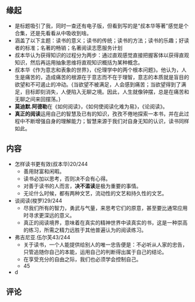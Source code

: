##  缘起
+ 是标题吸引了我，同时一查还有电子版，但看到写的是“叔本华等著”感觉是个合集，还是先看看从中吸收到啥。
+ 涵盖了以下主题：读书的意义；读书的传统；读书的方法；读书的乐趣；好读者的标准；名著的畅销；名著阅读志愿服务计划
+ 叔本华认为获得知识的过程分为两步：通过直观感觉直接把握客体以获得直观知识，然后再运用抽象思维将直观知识概括为某种概念。
+ 叔本华《作为意志和表象的世界》，《伦理学中的两个根本问题》。他认为，人生是痛苦的，造成痛苦的根源在于意志而不在于理智，意志的本质就是盲目的欲望和不可遏止的冲动。{当欲望不被满足，人会感到痛苦；当欲望得到了满足，目标即刻消失，人便陷入无聊之境。因此，人生就像钟摆，总是在痛苦和无聊之间来回摆荡。}
+ **莫迪默.阿德勒**在《如何阅读》，《如何使阅读化难为易》，《论阅读》。
+ **真正的阅读**运用自己的智慧及已有的知识，孜孜不倦地探索一本书，并在此过程中不断增强自身的理解能力；智慧来源于我们对自身无知的认识，读书同样如此。

##  内容
+ 怎样读书更有效(叔本华)20/244
	+ 善用财富和闲暇。
	+ 读书必加以思考，否则决不会有心得。
	+ 对善于读书的人而言，**决不滥读**是极为重要的事情。
	+ 无论什么时候，都有两种文艺，流动性的文艺和持久性的文艺。
+ 谈阅读(梭罗)29/244
	+ 尽我们所有的智力，勇武与气量，来思考它们的原意，甚至要比通常应用时寻求更深远的意义。
	+ 真正的阅读境界，意味着在真实的精神世界中读真实的书，这是一种崇高的练习，所需之精力远胜于其他普遍认为的阅读练习。
+ 弗吉尼亚.伍尔芙43/244
	+ 关于读书，一个人能提供给别人的唯一忠告便是：不必听从人家的忠告，只管追随你自己的本能，运用自己的判断得出属于自己的结论。
	+ 在享受充分的自由之际，我们也必须学会控制自己。
	+ 45
+ d

##  评论